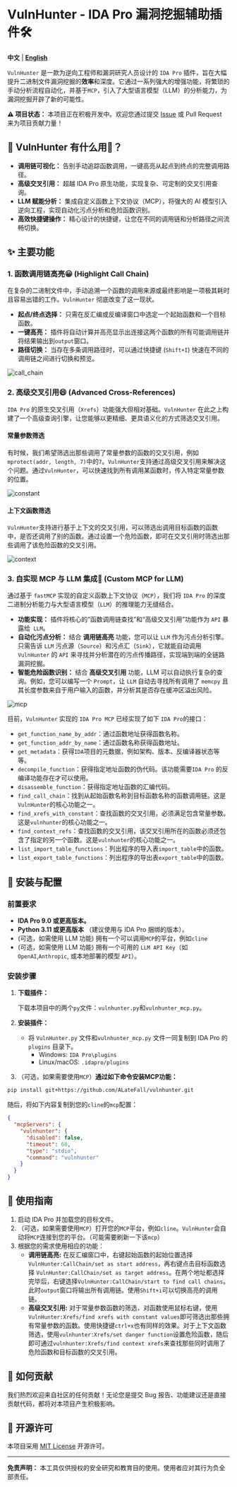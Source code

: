 # VulnHunter - IDA Pro 漏洞挖掘辅助插件🛠

**中文** | **[English](https://github.com/ALateFall/vulnhunter)**

`VulnHunter` 是一款为逆向工程师和漏洞研究人员设计的 `IDA Pro` 插件，旨在大幅提升二进制文件漏洞挖掘的**效率**和深度。它通过一系列强大的增强功能，将繁琐的手动分析流程自动化，并基于`MCP`，引入了大型语言模型（LLM）的分析能力，为漏洞挖掘开辟了新的可能性。

**⚠️ 项目状态：** 本项目正在积极开发中。欢迎您通过提交 [Issue](https://github.com/ALateFall/vulnhunter/issues) 或 Pull Request 来为项目贡献力量！

## 🌟 VulnHunter 有什么用🤠？

- **调用链可视化：** 告别手动追踪函数调用，一键高亮从起点到终点的完整调用路径。
- **高级交叉引用：** 超越 IDA Pro 原生功能，实现复杂、可定制的交叉引用查询。
- **LLM 赋能分析：** 集成自定义函数上下文协议（MCP），将强大的 AI 模型引入逆向工程，实现自动化污点分析和危险函数识别。
- **高效快捷键操作：** 精心设计的快捷键，让您在不同的调用链和分析路径之间流畅切换。

## ✨ 主要功能

### 1. 函数调用链高亮😀 (Highlight Call Chain)

在复杂的二进制文件中，手动追溯一个函数的调用来源或最终影响是一项极其耗时且容易出错的工作。`VulnHunter` 彻底改变了这一现状。

- **起点/终点选择：** 只需在反汇编或反编译窗口中选定一个起始函数和一个目标函数。
- **一键高亮：** 插件将自动计算并高亮显示出连接这两个函数的所有可能调用链并将结果输出到`output`窗口。
- **路径切换：** 当存在多条调用路径时，可以通过快捷键 (`Shift+I`) 快速在不同的调用链之间进行切换和预览。

![call_chain](images/call_chain.gif)

### 2. 高级交叉引用😄 (Advanced Cross-References) 

`IDA Pro` 的原生交叉引用（`Xrefs`）功能强大但相对基础。`VulnHunter` 在此之上构建了一个高级查询引擎，让您能够以更精细、更具语义化的方式筛选交叉引用。

#### 常量参数筛选

有时候，我们希望筛选出那些调用了常量参数的函数的交叉引用，例如`mprotect(addr, length, 7)`中的`7`。`VulnHunter`支持通过高级交叉引用来解决这个问题。通过`VulnHunter`，可以快速找到所有调用某函数时，传入特定常量参数的位置。

![constant](images/constant_xrefs.gif)

#### 上下文函数筛选

`VulnHunter`支持进行基于上下文的交叉引用，可以筛选出调用目标函数的函数中，是否还调用了别的函数。通过设置一个危险函数，即可在交叉引用时筛选出那些调用了该危险函数的交叉引用。

![context](images/context_xrefs.gif)

### 3. 自实现 MCP 与 LLM 集成🤖 (Custom MCP for LLM)

通过基于 `fastMCP` 实现的自定义函数上下文协议（`MCP`），我们将 `IDA Pro` 的深度二进制分析能力与大型语言模型（`LLM`）的推理能力无缝结合。

- **功能实现：** 插件将核心的“函数调用链查找”和“高级交叉引用”功能作为 `API` 暴露给` LLM`。
- **自动化污点分析：** 结合 **调用链高亮** 功能，您可以让 `LLM` 作为污点分析引擎。只需告诉 `LLM` 污点源（`Source`）和污点汇（`Sink`），它就能自动调用 `VulnHunter` 的 `API` 来寻找并分析潜在的污点传播路径，实现端到端的全链路漏洞挖掘。
- **智能危险函数识别：** 结合 **高级交叉引用** 功能，LLM 可以自动执行复杂的查询。例如，您可以编写一个 `Prompt`，让 `LLM` 自动去寻找所有调用了 `memcpy` 且其长度参数来自于用户输入的函数，并分析其是否存在缓冲区溢出风险。

![mcp](images/mcp.gif)

目前，`VulnHunter` 实现的 `IDA Pro MCP` 已经实现了如下 `IDA Pro`的接口：

- `get_function_name_by_addr`：通过函数地址获得函数名称。
- `get_function_addr_by_name`：通过函数名称获得函数地址。
- `get_metadata`：获得`IDA`项目的元数据，例如架构、版本、反编译器状态等等。
- `decompile_function`：获得指定地址函数的伪代码。该功能需要`IDA Pro` 的反编译功能存在才可以使用。
- `disassemble_function`：获得指定地址函数的汇编代码。
- `find_call_chain`：找到从起始函数名称到目标函数名称的函数调用链。这是`VulnHunter`的核心功能之一。
- `find_xrefs_with_constant`：查找函数的交叉引用，必须满足包含常量参数。这是`vulnhunter`的核心功能之一。
- `find_context_refs`：查找函数的交叉引用，该交叉引用所在的函数必须还包含了指定的另一个函数。这是`vulnhunter`的核心功能之一。
- `list_import_table_functions`：列出程序的导入表`import_table`中的函数。
- `list_export_table_functions`：列出程序的导出表`export_table`中的函数。

## 🔧 安装与配置

### 前置要求

- **IDA Pro 9.0 或更高版本。**
- **Python 3.11 或更高版本** （建议使用与 IDA Pro 捆绑的版本）。
- (可选，如需使用 LLM 功能) 拥有一个可以调用`MCP`的平台，例如`cline`
- (可选，如需使用 LLM 功能) 拥有一个可用的 `LLM API Key`（如 `OpenAI`,`Anthropic`, 或本地部署的模型 `API`）。

### 安装步骤

1. **下载插件：**

   下载本项目中的两个`py`文件：`vulnhunter.py`和`vulnhunter_mcp.py`。

2. **安装插件：**

   - 将 `VulnHunter.py` 文件和`vulnhunter_mcp.py` 文件一同复制到 IDA Pro 的 `plugins` 目录下。
     - Windows: `IDA Pro\plugins`
     - Linux/macOS: `.idapro/plugins`

3.  （可选，如果需要使用`MCP`）**通过如下命令安装MCP功能：**

```bash
pip install git+https://github.com/ALateFall/vulnhunter.git
```

随后，将如下内容复制到您的`cline`的`mcp`配置：

```json
{
  "mcpServers": {
    "vulnhunter": {
      "disabled": false,
      "timeout": 60,
      "type": "stdio",
      "command": "vulnhunter"
    }
  }
}
```

## 🚀 使用指南

1. 启动 IDA Pro 并加载您的目标文件。
2. （可选，如果需要使用`MCP`）打开您的`MCP`平台，例如`cline`。`VulnHunter`会自动将`MCP`连接到您的平台。（可能需要刷新一下该`mcp`）
3. 根据您的需求使用相应的功能：
   - **调用链高亮:** 在反汇编窗口中，右键起始函数的起始位置选择 `VulnHunter:CallChain/set as start address`，再右键点击目标函数选择 `VulnHunter:CallChain/set as target address`。在两个地址都选择完毕后，右键选择`VulnHunter:CallChain/start to find call chains`。此时`output`窗口将输出所有调用链。使用`Shift+i`可以切换高亮的调用链。
   - **高级交叉引用:** 对于常量参数函数的筛选，对函数使用鼠标右键，使用`VulnHunter:Xrefs/find xrefs with constant values`即可筛选出那些拥有常量参数的函数。使用快捷键`ctrl+x`也有同样的效果。对于上下文函数筛选，使用`vulnhunter:Xrefs/set danger function`设置危险函数，随后即可通过`vulnhunter:Xrefs/find context xrefs`来查找那些同时调用了危险函数和目标函数的交叉引用。

## 🤝 如何贡献

我们热烈欢迎来自社区的任何贡献！无论您是提交 Bug 报告、功能建议还是直接贡献代码，都将对本项目产生积极影响。

## 📜 开源许可

本项目采用 [MIT License](https://github.com/ALateFall/vulnhunter/blob/master/LICENSE) 开源许可。

------

**免责声明：** 本工具仅供授权的安全研究和教育目的使用。使用者应对其行为负全部责任。